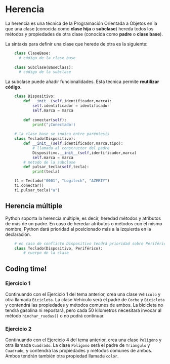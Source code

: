 # Herencia

La herencia es una técnica de la Programación Orientada a Objetos en la que una clase (conocida como **clase hija** o **subclase**) hereda todos los métodos y propiedades de otra clase (conocida como **padre** o **clase base**).

La sintaxis para definir una clase que herede de otra es la siguiente:

```python
    class ClaseBase:
      # código de la clase base
    
    class Subclase(BaseClass):
      # código de la subclase
```

La subclase puede añadir funcionalidades. Esta técnica permite **reutilizar código**.

```python
    class Dispositivo:
    	def __init__(self,identificador,marca):
    		self.identificador = identificador
    		self.marca = marca
    
    	def conectar(self):
    		print("¡Conectado!)
    
    # la clase base se indica entre paréntesis
    class Teclado(Dispositivo):
    	def __init__(self,identificador,marca,tipo):
	    	# llamada al constructor del padre
    		Dispositivo.__init__(self,identificador,marca)
    		self.marca = marca
    	# metodo de la subclase
    	def pulsar_tecla(self,tecla):
    		print(tecla)

    t1 = Teclado("0001", "Logitech", "AZERTY")
    t1.conectar()
    t1.pulsar_tecla("a")
```	

## Herencia múltiple

Python soporta la herencia múltiple, es decir, heredad métodos y atributos de más de un padre. En caso de heredar atributos o métodos con el mismo nombre, Python dará prioridad al posicionado más a la izquierda en la declaración.

```python
    # en caso de conflicto Dispositivo tendrá prioridad sobre Periférico
    class Teclado(Dispositivo, Periférico):
	    # cuerpo de la clase
```

## Coding time!

### Ejercicio 1
Continuando con el Ejercicio 1 del tema anterior, crea una clase `Vehículo` y otra llamada `Bicicleta`. La clase Vehículo será el padré de `Coche` y `Bicicleta` y contendrá las propiedades y métodos comunes de ambos. La bicicleta no tendrá gasolina ni repostará, pero cada 50 kilometros necesitará invocar al método `hinchar_ruedas()` o no podrá continuar.

### Ejercicio 2
Continuando con el Ejercicio 4 del tema anterior, crea una clase `Poligono` y otra llamada `Cuadrado`. La clase `Poligono` será el padre de `Triangulo` y `Cuadrado`, y contendrá las propiedades y métodos comunes de ambos. Ambos tendrán también otra propiedad llamada `color`.

